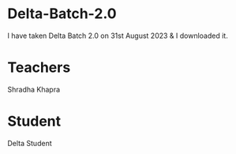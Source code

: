 # Delta-Batch-2.0
I have taken Delta Batch 2.0 on 31st August 2023 & I downloaded it.

# Teachers
Shradha Khapra

# Student
Delta Student

